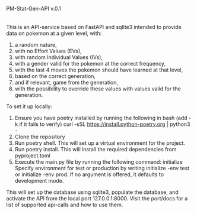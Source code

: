 PM-Stat-Gen-API v.0.1
######
This is an API-service based on FastAPI and sqlite3 intended to provide data on pokemon at a given level, with:
1. a random nature, 
2. with no Effort Values (EVs), 
3. with random Individual Values (IVs),
4. with a gender valid for the pokemon at the correct frequency,
5. with the last 4 moves the pokemon should have learned at that level,
6. based on the correct generation,
7. and if relevant, game from the generation, 
8. with the possibility to override these values with values valid for the generation.

To set it up locally:
1. Ensure you have poetry installed by running the following in bash (add -k if it fails to verify) curl -sSL https://install.python-poetry.org | python3 -
2. Clone the repository
3. Run poetry shell. This will set up a virtual environment for the project.
4. Run poetry install. This will install the required dependencies from pyproject.toml
5. Execute the main.py file by running the following command: 
initialize
Specify environment for test or production by writing initialize -env test or initialize -env prod. If no argument is offered, it defaults to development mode.

This will set up the database using sqlite3, populate the database, and activate the API from the local port 127.0.0.1:8000.
Visit the port/docs for a list of supported api-calls and how to use them.